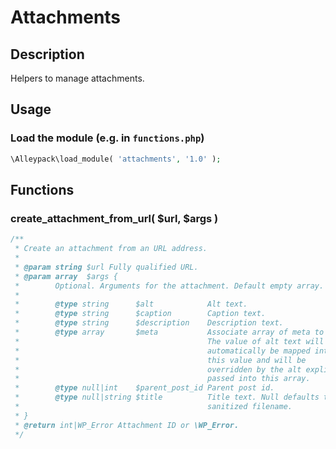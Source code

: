 # Attachments

## Description

Helpers to manage attachments.

## Usage

### Load the module (e.g. in `functions.php`)

```php
\Alleypack\load_module( 'attachments', '1.0' );
```
## Functions

### create_attachment_from_url( $url, $args )

```php
/**
 * Create an attachment from an URL address.
 *
 * @param string $url Fully qualified URL.
 * @param array  $args {
 *        Optional. Arguments for the attachment. Default empty array.
 *
 *        @type string      $alt            Alt text.
 *        @type string      $caption        Caption text.
 *        @type string      $description    Description text.
 *        @type array       $meta           Associate array of meta to set.
 *                                          The value of alt text will
 *                                          automatically be mapped into
 *                                          this value and will be
 *                                          overridden by the alt explicitly
 *                                          passed into this array.
 *        @type null|int    $parent_post_id Parent post id.
 *        @type null|string $title          Title text. Null defaults to the
 *                                          sanitized filename.
 * }
 * @return int|WP_Error Attachment ID or \WP_Error.
 */
```
